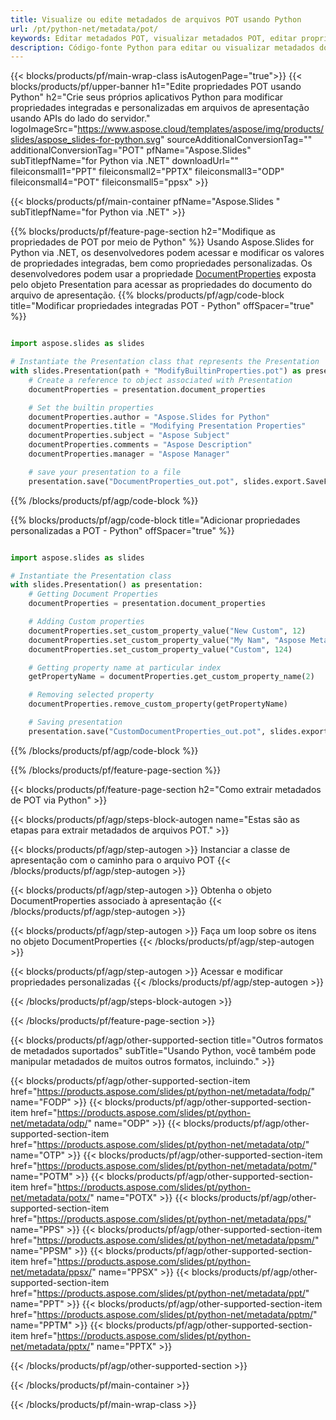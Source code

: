 ```yaml
---
title: Visualize ou edite metadados de arquivos POT usando Python
url: /pt/python-net/metadata/pot/
keywords: Editar metadados POT, visualizar metadados POT, editar propriedades POT, visualizar propriedades POT
description: Código-fonte Python para editar ou visualizar metadados do formato POT.
---
```


{{< blocks/products/pf/main-wrap-class isAutogenPage="true">}}
{{< blocks/products/pf/upper-banner h1="Edite propriedades POT usando Python" h2="Crie seus próprios aplicativos Python para modificar propriedades integradas e personalizadas em arquivos de apresentação usando APIs do lado do servidor." logoImageSrc="https://www.aspose.cloud/templates/aspose/img/products/slides/aspose_slides-for-python.svg" sourceAdditionalConversionTag="" additionalConversionTag="POT" pfName="Aspose.Slides" subTitlepfName="for Python via .NET" downloadUrl="" fileiconsmall1="PPT" fileiconsmall2="PPTX" fileiconsmall3="ODP" fileiconsmall4="POT" fileiconsmall5="ppsx" >}}

{{< blocks/products/pf/main-container pfName="Aspose.Slides " subTitlepfName="for Python via .NET" >}}

{{% blocks/products/pf/feature-page-section  h2="Modifique as propriedades de POT por meio de Python" %}}
Usando Aspose.Slides for Python via .NET, os desenvolvedores podem acessar e modificar os valores de propriedades integradas, bem como propriedades personalizadas. Os desenvolvedores podem usar a propriedade [DocumentProperties](https://reference.aspose.com/slides/python-net/aspose.slides/documentproperties/) exposta pelo objeto Presentation para acessar as propriedades do documento do arquivo de apresentação.
{{% blocks/products/pf/agp/code-block title="Modificar propriedades integradas POT - Python" offSpacer="true" %}}

```py

import aspose.slides as slides

# Instantiate the Presentation class that represents the Presentation
with slides.Presentation(path + "ModifyBuiltinProperties.pot") as presentation:
    # Create a reference to object associated with Presentation
    documentProperties = presentation.document_properties

    # Set the builtin properties
    documentProperties.author = "Aspose.Slides for Python"
    documentProperties.title = "Modifying Presentation Properties"
    documentProperties.subject = "Aspose Subject"
    documentProperties.comments = "Aspose Description"
    documentProperties.manager = "Aspose Manager"

    # save your presentation to a file
    presentation.save("DocumentProperties_out.pot", slides.export.SaveFormat.POT)
```

{{% /blocks/products/pf/agp/code-block %}}

{{% blocks/products/pf/agp/code-block title="Adicionar propriedades personalizadas a POT - Python" offSpacer="true" %}}

```py

import aspose.slides as slides

# Instantiate the Presentation class
with slides.Presentation() as presentation:
    # Getting Document Properties
    documentProperties = presentation.document_properties

    # Adding Custom properties
    documentProperties.set_custom_property_value("New Custom", 12)
    documentProperties.set_custom_property_value("My Nam", "Aspose Metadata Editor")
    documentProperties.set_custom_property_value("Custom", 124)

    # Getting property name at particular index
    getPropertyName = documentProperties.get_custom_property_name(2)

    # Removing selected property
    documentProperties.remove_custom_property(getPropertyName)

    # Saving presentation
    presentation.save("CustomDocumentProperties_out.pot", slides.export.SaveFormat.POT)
```

{{% /blocks/products/pf/agp/code-block %}}

{{% /blocks/products/pf/feature-page-section %}}

{{< blocks/products/pf/feature-page-section  h2="Como extrair metadados de POT via Python" >}}

{{< blocks/products/pf/agp/steps-block-autogen name="Estas são as etapas para extrair metadados de arquivos POT." >}}

{{< blocks/products/pf/agp/step-autogen >}}
Instanciar a classe de apresentação com o caminho para o arquivo POT
{{< /blocks/products/pf/agp/step-autogen >}}

{{< blocks/products/pf/agp/step-autogen >}}
Obtenha o objeto DocumentProperties associado à apresentação
{{< /blocks/products/pf/agp/step-autogen >}}

{{< blocks/products/pf/agp/step-autogen >}}
Faça um loop sobre os itens no objeto DocumentProperties
{{< /blocks/products/pf/agp/step-autogen >}}

{{< blocks/products/pf/agp/step-autogen >}}
Acessar e modificar propriedades personalizadas
{{< /blocks/products/pf/agp/step-autogen >}}

{{< /blocks/products/pf/agp/steps-block-autogen >}}

{{< /blocks/products/pf/feature-page-section >}}

{{< blocks/products/pf/agp/other-supported-section title="Outros formatos de metadados suportados" subTitle="Usando Python, você também pode manipular metadados de muitos outros formatos, incluindo." >}}

{{< blocks/products/pf/agp/other-supported-section-item href="https://products.aspose.com/slides/pt/python-net/metadata/fodp/" name="FODP" >}}
{{< blocks/products/pf/agp/other-supported-section-item href="https://products.aspose.com/slides/pt/python-net/metadata/odp/" name="ODP" >}}
{{< blocks/products/pf/agp/other-supported-section-item href="https://products.aspose.com/slides/pt/python-net/metadata/otp/" name="OTP" >}}
{{< blocks/products/pf/agp/other-supported-section-item href="https://products.aspose.com/slides/pt/python-net/metadata/potm/" name="POTM" >}}
{{< blocks/products/pf/agp/other-supported-section-item href="https://products.aspose.com/slides/pt/python-net/metadata/potx/" name="POTX" >}}
{{< blocks/products/pf/agp/other-supported-section-item href="https://products.aspose.com/slides/pt/python-net/metadata/pps/" name="PPS" >}}
{{< blocks/products/pf/agp/other-supported-section-item href="https://products.aspose.com/slides/pt/python-net/metadata/ppsm/" name="PPSM" >}}
{{< blocks/products/pf/agp/other-supported-section-item href="https://products.aspose.com/slides/pt/python-net/metadata/ppsx/" name="PPSX" >}}
{{< blocks/products/pf/agp/other-supported-section-item href="https://products.aspose.com/slides/pt/python-net/metadata/ppt/" name="PPT" >}}
{{< blocks/products/pf/agp/other-supported-section-item href="https://products.aspose.com/slides/pt/python-net/metadata/pptm/" name="PPTM" >}}
{{< blocks/products/pf/agp/other-supported-section-item href="https://products.aspose.com/slides/pt/python-net/metadata/pptx/" name="PPTX" >}}


{{< /blocks/products/pf/agp/other-supported-section >}}

{{< /blocks/products/pf/main-container >}}
    
{{< /blocks/products/pf/main-wrap-class >}}